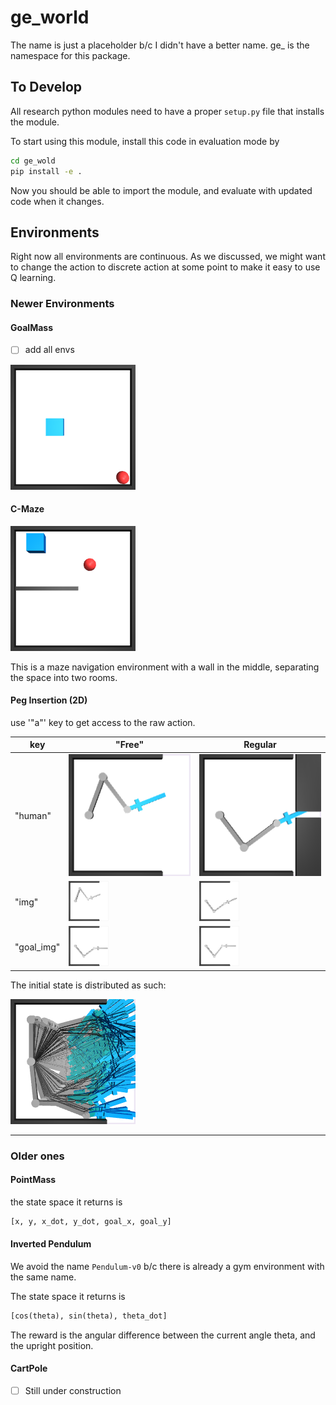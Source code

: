 # ge_world

The name is just a placeholder b/c I didn't have a better name. ge_ is the namespace for this package.

## To Develop

All research python modules need to have a proper `setup.py` file that installs the module. 

To start using this module, install this code in evaluation
mode by
```bash
cd ge_wold
pip install -e .
```

Now you should be able to import the module, and evaluate with 
updated code when it changes.


## Environments

Right now all environments are continuous. As we discussed, we might want to change the action to discrete action at some point to make it easy to use Q learning.

### Newer Environments

#### GoalMass

- [ ] add all envs

![goal_mass.py:GoalMassDiscrete-v0.png](./figures/goal_mass.py:GoalMassDiscrete-v0.png)

#### C-Maze

![./figures/c_maze.py:CMazeDiscrete-v0.png](./figures/c_maze.py:CMazeDiscrete-v0.png)

This is a maze navigation environment with a wall in the middle, separating the space into two rooms.

#### Peg Insertion (2D)


use '"a"' key to get access to the raw action.

| key        | "Free" | Regular |
| ---------- | ------ | ------- |
| "human"    | ![](./figures/Peg2DFreeImgDiscreteIdLess-v0.png) | ![](./figures/Peg2DImgDiscreteIdLess-v0.png) |
| "img"      | ![](./figures/Peg2DFreeImgDiscreteIdLess-v0_img.png) | ![](./figures/Peg2DImgDiscreteIdLess-v0_img.png) |
| "goal_img" | ![](./figures/Peg2DFreeImgDiscreteIdLess-v0_goal_img.png) | ![](./figures/Peg2DImgDiscreteIdLess-v0_goal_img.png) |

The initial state is distributed as such:

![./figures/Peg2DImgDiscrete-v0_spread.png](./figures/Peg2DFreeImgDiscreteIdLess-v0_spread.png)

---

### Older ones

#### PointMass

the state space it returns is 

```python
[x, y, x_dot, y_dot, goal_x, goal_y]
```

#### Inverted Pendulum

We avoid the name `Pendulum-v0` b/c there is already a gym 
environment with the same name.

The state space it returns is 
```python
[cos(theta), sin(theta), theta_dot]
```
The reward is the angular difference between the current
angle theta, and the upright position.

#### CartPole

- [ ] Still under construction
